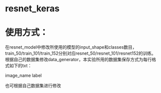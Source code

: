# resnet_keras
# 使用方式：
在resnet_model中修改所使用的模型的input_shape和classes数目，train_50/train_101/train_152分别对应resnet_50/resnet_101/resnet152的训练。根据自己的数据集修改data_generator，本实验所用的数据集保存方式为每行格式如下的txt：

image_name   label

也可根据自己数据集进行修改
